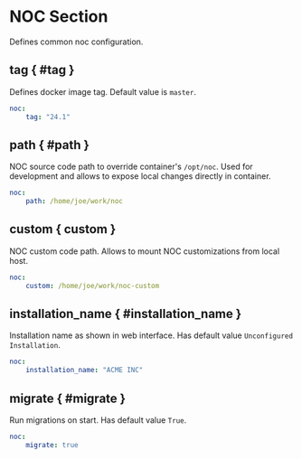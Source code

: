 # NOC Section

Defines common noc configuration.

## tag { #tag }

Defines docker image tag. Default value is `master`.

``` yaml
noc:
    tag: "24.1"
```

## path { #path }

NOC source code path to override container's `/opt/noc`.
Used for development and allows to expose local changes
directly in container.

``` yaml
noc:
    path: /home/joe/work/noc
```

## custom { custom }

NOC custom code path. Allows to mount NOC customizations
from local host.

``` yaml
noc:
    custom: /home/joe/work/noc-custom
```

## installation_name { #installation_name }

Installation name as shown in web interface. Has default
value `Unconfigured Installation`.

``` yaml
noc:
    installation_name: "ACME INC"
```

## migrate { #migrate }

Run migrations on start. Has default value `True`.

``` yaml
noc:
    migrate: true
```